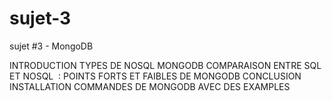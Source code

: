 # sujet-3
sujet  #3 - MongoDB

INTRODUCTION
TYPES DE NOSQL 
MONGODB 
COMPARAISON ENTRE SQL ET NOSQL  : POINTS FORTS ET FAIBLES DE MONGODB
CONCLUSION
INSTALLATION
COMMANDES DE MONGODB AVEC DES EXAMPLES
